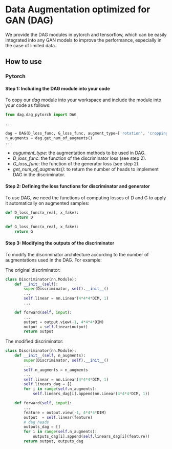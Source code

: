 # Data Augmentation optimized for GAN (DAG)

We provide the DAG modules in pytorch and tensorflow, which can be easily integrated into any GAN models to improve the performance, especially in the case of limited data.

## How to use

### Pytorch

#### Step 1: Including the DAG module into your code

To copy our *dag* module into your workspace and include the module into your code as follows:

```python
from dag.dag_pytorch import DAG

... 

dag = DAG(D_loss_func, G_loss_func, augment_type=['rotation', 'cropping'])
n_augments = dag.get_num_of_augments()
...

```
- *augument_type*: the augmentation methods to be used in DAG.
- *D_loss_func*: the function of the discriminator loss (see step 2).
- *G_loss_func*: the function of the generator loss (see step 2).
- *get_num_of_augments()*: to return the number of heads to implement DAG in the discriminator.

#### Step 2: Defining the loss functions for discriminator and generator

To use DAG, we need the functions of computing losses of D and G to apply it automatically on augmented samples:

```python
def D_loss_func(x_real, x_fake):
    return D
```

```python
def G_loss_func(x_real, x_fake):
    return G
```

#### Step 3: Modifying the outputs of the discriminator

To modify the discriminator architecture according to the number of augmentations used in the DAG. For example:

The original discriminator:

```python
class Discriminator(nn.Module):
    def __init__(self):
        super(Discriminator, self).__init__()
        ...
        self.linear = nn.Linear(4*4*4*DIM, 1)
        ...

    def forward(self, input):
        ...
        output = output.view(-1, 4*4*4*DIM)
        output = self.linear(output)
        return output
```

The modified discriminator:

```python
class Discriminator(nn.Module):
    def __init__(self, n_augments):
        super(Discriminator, self).__init__()
        ...
        self.n_augments = n_augments
        ...
        self.linear = nn.Linear(4*4*4*DIM, 1)
        self.linears_dag = []
        for i in range(self.n_augments):
            self.linears_dag[i].append(nn.Linear(4*4*4*DIM, 1))

    def forward(self, input):
        ...
        feature = output.view(-1, 4*4*4*DIM)
        output  = self.linear(feature)
        # dag heads
        outputs_dag = []
        for i in range(self.n_augments):
            outputs_dag[i].append(self.linears_dag[i](feature))
        return output, outputs_dag
```


